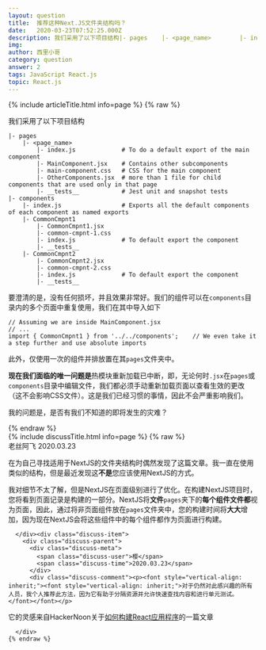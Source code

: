 ```yaml
---
layout: question
title:  推荐这种Next.JS文件夹结构吗？
date:   2020-03-23T07:52:25.000Z
description: 我们采用了以下项目结构|- pages    |- <page_name>        |- index.js             # To...
img: 
author: 西里小哥
category: question
answer: 2
tags: JavaScript React.js
topic: React.js
---
```

<div class="article-root">
  <div class="article">
    {% include articleTitle.html info=page %}
    {% raw %}
    <div class="article-content"><p><font style="vertical-align: inherit;"><font style="vertical-align: inherit;">我们采用了以下项目结构</font></font></p>

<pre><code>|- pages<font></font>
    |- &lt;page_name&gt;<font></font>
        |- index.js             # To do a default export of the main component<font></font>
        |- MainComponent.jsx    # Contains other subcomponents<font></font>
        |- main-component.css   # CSS for the main component<font></font>
        |- OtherComponents.jsx  # more than 1 file for child components that are used only in that page<font></font>
        |- __tests__            # Jest unit and snapshot tests<font></font>
|- components<font></font>
    |- index.js                 # Exports all the default components of each component as named exports<font></font>
    |- CommonCmpnt1<font></font>
        |- CommonCmpnt1.jsx<font></font>
        |- common-cmpnt-1.css<font></font>
        |- index.js             # To default export the component<font></font>
        |- __tests__<font></font>
    |- CommonCmpnt2<font></font>
        |- CommonCmpnt2.jsx<font></font>
        |- common-cmpnt-2.css<font></font>
        |- index.js             # To default export the component<font></font>
        |- __tests__<font></font>
</code></pre>

<p><font style="vertical-align: inherit;"><font style="vertical-align: inherit;">要澄清的是，没有任何损坏，并且效果非常好。</font><font style="vertical-align: inherit;">我们的组件可以在</font></font><code>components</code><font style="vertical-align: inherit;"><font style="vertical-align: inherit;">目录</font><font style="vertical-align: inherit;">内的多个页面中重复使用</font><font style="vertical-align: inherit;">，我们在其中导入如下</font></font></p>

<pre><code>// Assuming we are inside MainComponent.jsx<font></font>
// ...<font></font>
import { CommonCmpnt1 } from '../../components';    // We even take it a step further and use absolute imports<font></font>
</code></pre>

<p><font style="vertical-align: inherit;"><font style="vertical-align: inherit;">此外，仅使用一次的组件并排放置在其</font></font><code>pages</code><font style="vertical-align: inherit;"><font style="vertical-align: inherit;">文件夹中。</font></font></p>

<p><strong><font style="vertical-align: inherit;"><font style="vertical-align: inherit;">现在我们面临的唯一问题是</font></font></strong><font style="vertical-align: inherit;"><font style="vertical-align: inherit;">热模块重新加载已中断，即，无论何时</font></font><code>.jsx</code><font style="vertical-align: inherit;"><font style="vertical-align: inherit;">在</font></font><code>pages</code><font style="vertical-align: inherit;"><font style="vertical-align: inherit;">或</font></font><code>components</code><font style="vertical-align: inherit;"><font style="vertical-align: inherit;">目录中</font><font style="vertical-align: inherit;">编辑</font><font style="vertical-align: inherit;">文件</font><font style="vertical-align: inherit;">，我们都必须手动重新加载页面以查看生效的更改（这不会影响CSS文件）。</font><font style="vertical-align: inherit;">这是我们已经习惯的事情，因此不会严重影响我们。</font></font></p>

<p><font style="vertical-align: inherit;"><font style="vertical-align: inherit;">我的问题是，是否有我们不知道的即将发生的灾难？</font></font></p></div>
    {% endraw %}
  </div>

  <div class="discuss-wrapper">
    {% include discussTitle.html info=page %}
    {% raw %}
    <div class="discuss-item">
        <div class="discuss-parent">
          <div class="discuss-meta">
            <span class="discuss-user">老丝阿飞</span>
            <span class="discuss-time">2020.03.23</span>
          </div>
          <div class="discuss-comment"><p><font style="vertical-align: inherit;"><font style="vertical-align: inherit;">在为自己寻找适用于NextJS的文件夹结构时偶然发现了这篇文章。</font><font style="vertical-align: inherit;">我一直在使用类似的结构，但是最近发现这</font></font><strong><font style="vertical-align: inherit;"><font style="vertical-align: inherit;">不是</font></font></strong><font style="vertical-align: inherit;"><font style="vertical-align: inherit;">您应该使用NextJS的方式。</font></font></p>

<p><font style="vertical-align: inherit;"><font style="vertical-align: inherit;">我对细节不太了解，但是NextJS在页面级别进行了优化。</font><font style="vertical-align: inherit;">在构建NextJS项目时，您将看到页面记录是构建的一部分。</font><font style="vertical-align: inherit;">NextJS将</font></font><strong><font style="vertical-align: inherit;"><font style="vertical-align: inherit;">文件</font></font></strong><font style="vertical-align: inherit;"></font><code>pages</code><font style="vertical-align: inherit;"><font style="vertical-align: inherit;">夹</font><font style="vertical-align: inherit;">下的</font><strong><font style="vertical-align: inherit;">每个组件文件都</font></strong><font style="vertical-align: inherit;">视为页面，因此，通过将非页面组件放在</font></font><code>pages</code><font style="vertical-align: inherit;"><font style="vertical-align: inherit;">文件夹中，您的</font><font style="vertical-align: inherit;">构建时间</font><font style="vertical-align: inherit;">将</font></font><strong><font style="vertical-align: inherit;"><font style="vertical-align: inherit;">大大</font></font></strong><font style="vertical-align: inherit;"><font style="vertical-align: inherit;">增加，因为现在NextJS会将这些组件中的每个组件都作为页面进行构建。</font></font></p></div>
        </div>
        
      </div><div class="discuss-item">
        <div class="discuss-parent">
          <div class="discuss-meta">
            <span class="discuss-user">樱</span>
            <span class="discuss-time">2020.03.23</span>
          </div>
          <div class="discuss-comment"><p><font style="vertical-align: inherit;"><font style="vertical-align: inherit;">对于仍然对此感兴趣的所有人员，我个人推荐此方法，因为它有助于分隔资源并允许快速查找内容和进行单元测试。</font></font></p>

<p><font style="vertical-align: inherit;"><font style="vertical-align: inherit;">它的灵感来自HackerNoon关于</font><a href="https://hackernoon.com/how-to-structure-your-react-app-98c48e102aad" rel="nofollow noreferrer"><font style="vertical-align: inherit;">如何构建React应用程序</font></a><font style="vertical-align: inherit;">的一篇文章</font></font><a href="https://hackernoon.com/how-to-structure-your-react-app-98c48e102aad" rel="nofollow noreferrer"><font style="vertical-align: inherit;"></font></a></p></div>
        </div>
        
      </div>
    {% endraw %}
  </div>
<div>
